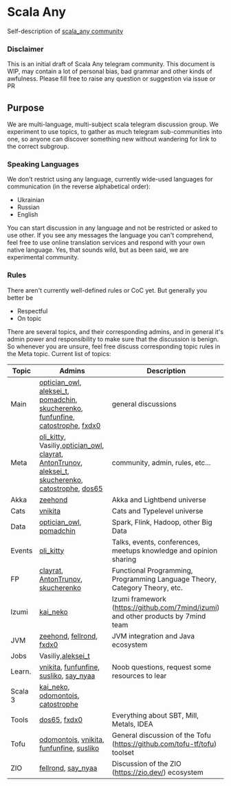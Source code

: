 # Scala Any
Self-description of [scala_any community](https://scala_any.t.me)

### Disclaimer
This is an initial draft of Scala Any telegram community. This document is WIP, may contain a lot of personal bias, bad grammar and other kinds of awfulness. Please fill free to raise any question or suggestion via issue or PR

## Purpose
We are multi-language, multi-subject scala telegram discussion group. We experiment to use topics, to gather as much telegram sub-communities into one, so anyone can discover something new without wandering for link to the correct subgroup.

### Speaking Languages
We don't restrict using any language, currently wide-used languages for communication (in the reverse alphabetical order):
- Ukrainian
- Russian
- English

You can start discussion in any language and not be restricted or asked to use other. If you see any messages the language you can't comprehend, feel free to use online translation services and respond with your own native language. Yes, that sounds wild, but as been said, we are experimental community.

### Rules 
There aren't currently well-defined rules or CoC yet. But generally you better be

- Respectful
- On topic


There are several topics, and their corresponding admins, and in general it's admin power and responsibility to make sure that the discussion is benign. So whenever you are unsure, feel free discuss corresponding topic rules in the Meta topic.
Current list of topics: 

| Topic   | Admins                | Description                            
|---------|-----------------------|----------------------------------------
| Main    |[optician_owl](optician_owl.t.me), [aleksei_t](aleksei_t.t.me), [pomadchin](pomadchin.t.me), [skucherenko](skucherenko.t.me), [funfunfine](funfunfine.t.me), [catostrophe](catostrophe.t.me), [fxdx0](fxdx0.t.me)| general discussions
| Meta    |[oli_kitty](oli_kitty.t.me), Vasiliy,[optician_owl](optician_owl.t.me), [clayrat](clayrat.t.me), [AntonTrunov](AntonTrunov.t.me), [aleksei_t](aleksei_t.t.me), [skucherenko](skucherenko.t.me), [catostrophe](catostrophe.t.me), [dos65](dos65.t.me)    | community, admin, rules, etc...
| Akka    |[zeehond](zeehond.t.me)                       | Akka and Lightbend universe 
| Cats    |[vnikita](vnikita.t.me)                      | Cats and Typelevel universe 
| Data    |[optician_owl](optician_owl.t.me), [pomadchin](pomadchin.t.me)                       | Spark, Flink, Hadoop, other Big Data
| Events  |[oli_kitty](oli_kitty.t.me)             | Talks, events, conferences, meetups knowledge and opinion sharing
| FP      |[clayrat](clayrat.t.me), [AntonTrunov](AntonTrunov.t.me), [skucherenko](skucherenko.t.me)                       | Functional Programming, Programming Language Theory, Category Theory, etc.
| Izumi   |[kai_neko](kai_neko.t.me)                       | Izumi framework (https://github.com/7mind/izumi) and other products by 7mind team
| JVM     |[zeehond](zeehond.t.me), [fellrond](fellrond.t.me), [fxdx0](fxdx0.t.me)                       | JVM integration and Java ecosystem
| Jobs    |Vasiliy,[aleksei_t](aleksei_t.t.me)                       | 
| Learn.  |[vnikita](vnikita.t.me), [funfunfine](funfunfine.t.me), [susliko](susliko.t.me), [say_nyaa](say_nyaa.t.me)                       | Noob questions, request some resources to lear
| Scala 3 |[kai_neko](kai_neko.t.me), [odomontois](odomontois.t.me), [catostrophe](catostrophe.t.me)
| Tools   |[dos65](dos65.t.me), [fxdx0](fxdx0.t.me)                      | Everything about SBT, Mill, Metals, IDEA 
| Tofu    |[odomontois](odomontois.t.me), [vnikita](vnikita.t.me), [funfunfine](funfunfine.t.me), [susliko](susliko.t.me)                       | General discussion of the Tofu (https://github.com/tofu-tf/tofu) toolset
| ZIO     |[fellrond](fellrond.t.me), [say_nyaa](say_nyaa.t.me)                       | Discussion of the ZIO (https://zio.dev/) ecosystem 

